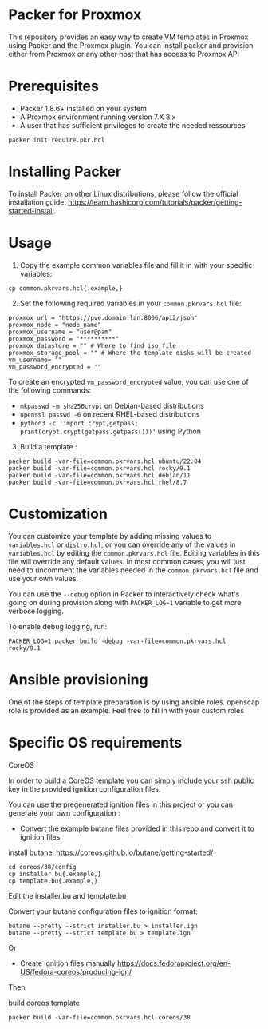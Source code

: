 Packer for Proxmox
===================

This repository provides an easy way to create VM templates in Proxmox using Packer and the Proxmox plugin.
You can install packer and provision either from Proxmox or any other host that has access to Proxmox API

Prerequisites
=============

- Packer 1.8.6+ installed on your system
- A Proxmox environment running version 7.X 8.x
- A user that has sufficient privileges to create the needed ressources

```
packer init require.pkr.hcl
```

Installing Packer
=================

To install Packer on other Linux distributions, please follow the official installation guide: https://learn.hashicorp.com/tutorials/packer/getting-started-install.

Usage
=====

1. Copy the example common variables file and fill it in with your specific variables:

```
cp common.pkrvars.hcl{.example,}

```
2. Set the following required variables in your `common.pkrvars.hcl` file:

```
proxmox_url = "https://pve.domain.lan:8006/api2/json"
proxmox_node = "node_name"
proxmox_username = "user@pam"
proxmox_password = "**********"
proxmox_datastore = "" # Where to find iso file
proxmox_storage_pool = "" # Where the template disks will be created
vm_username= ""
vm_password_encrypted = ""
```

   To create an encrypted `vm_password_encrypted` value, you can use one of the following commands:
   - `mkpasswd -m sha256crypt` on Debian-based distributions
   - `openssl passwd -6` on recent RHEL-based distributions
   - `python3 -c 'import crypt,getpass; print(crypt.crypt(getpass.getpass()))'` using Python

3. Build a template :

```
packer build -var-file=common.pkrvars.hcl ubuntu/22.04
packer build -var-file=common.pkrvars.hcl rocky/9.1
packer build -var-file=common.pkrvars.hcl debian/11
packer build -var-file=common.pkrvars.hcl rhel/8.7
```

Customization
=============

You can customize your template by adding missing values to `variables.hcl` or `distro.hcl`, or you can override any of the values in `variables.hcl` by editing the `common.pkrvars.hcl` file.
Editing variables in this file will override any default values. 
In most common cases, you will just need to uncomment the variables needed in the `common.pkrvars.hcl` file and use your own values.

You can use the `--debug` option in Packer to interactively check what's going on during provision along with `PACKER_LOG=1` variable to get more verbose logging.

To enable debug logging, run:

```
PACKER_LOG=1 packer build -debug -var-file=common.pkrvars.hcl rocky/9.1
```

Ansible provisioning
=============
One of the steps of template preparation is by using ansible roles.
openscap role is provided as an exemple.
Feel free to fill in with your custom roles


Specific OS requirements
=============
CoreOS

In order to build a CoreOS template you can simply include your ssh public key in the provided ignition configuration files.

You can use the pregenerated ignition files in this project or you can generate your own configuration :

- Convert the example butane files provided in this repo and convert it to ignition files

install butane:
https://coreos.github.io/butane/getting-started/


```
cd coreos/38/config
cp installer.bu{.example,}
cp template.bu{.example,}
```
Edit the installer.bu and template.bu

Convert your butane configuration files to ignition format:
```
butane --pretty --strict installer.bu > installer.ign
butane --pretty --strict template.bu > template.ign
```

Or

- Create ignition files manually https://docs.fedoraproject.org/en-US/fedora-coreos/producing-ign/

Then

build coreos template
```
packer build -var-file=common.pkrvars.hcl coreos/38
```
